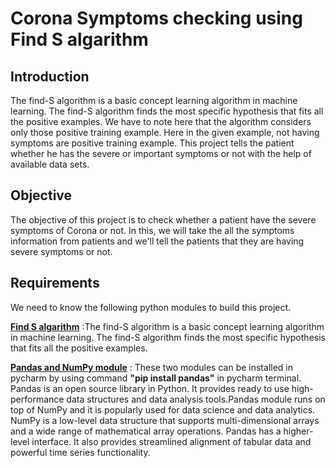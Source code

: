 # Corona Symptoms checking using Find S algarithm

## Introduction
The find-S algorithm is a basic concept learning algorithm in machine learning. The find-S algorithm finds the most specific hypothesis that fits all the positive examples. We have to note here that the algorithm considers only those positive training example. Here in the given example, not having symptoms are positive training example. This project tells the patient whether he has the severe or important symptoms or not with the help of available data sets.

## Objective
The objective of this project is to check whether a patient have the severe symptoms of Corona or not.
In this, we will take the all the symptoms information from patients and we'll tell the patients that they are having severe symptoms or not.

## Requirements
We need to know the following python modules to build this project.

<ins>**Find S algarithm**</ins> :The find-S algorithm is a basic concept learning algorithm in machine learning. The find-S algorithm finds the most specific hypothesis that fits all the positive examples.

<ins>**Pandas and NumPy module**</ins> : These two modules can be installed in pycharm by using command **"pip install pandas"** in pycharm terminal.
Pandas is an open source library in Python. It provides ready to use high-performance data structures and data analysis tools.Pandas module runs on top of NumPy and it is popularly used for data science and data analytics. NumPy is a low-level data structure that supports multi-dimensional arrays and a wide range of mathematical array operations. Pandas has a higher-level interface. It also provides streamlined alignment of tabular data and powerful time series functionality. 
